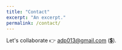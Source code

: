 ```yaml
---
title: "Contact"
excerpt: "An excerpt."
permalink: /contact/
---
```


Let's collaborate :point_right: [adp013@gmail.com](mailto:adp013@gmail.com) ([:heavy_dollar_sign:](https://docs.google.com/spreadsheets/d/1RIIigEfHujHsYa0zWtcXr-D6pHhkYjK_3-F3mSjqsGA/edit?usp=sharing)).
